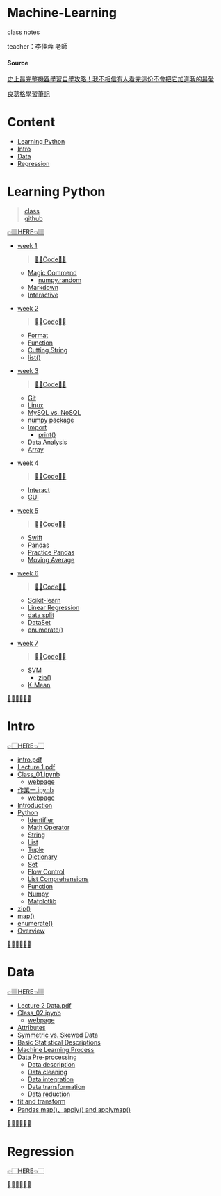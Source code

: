 # Machine-Learning
  class notes
  
  teacher：李佳蓉 老師

#### Source
[史上最完整機器學習自學攻略！我不相信有人看完這份不會把它加進我的最愛](https://buzzorange.com/techorange/2017/08/21/the-best-ai-lesson/)

[良葛格學習筆記](https://openhome.cc/Gossip/)

# Content
- [Learning Python](https://github.com/vanikk06/Machine-Learning#learning-python)
- [Intro](https://github.com/vanikk06/Machine-Learning#intro)
- [Data](https://github.com/vanikk06/Machine-Learning#data)
- [Regression](https://github.com/vanikk06/Machine-Learning#regression)

# Learning Python
  > [class](http://moocs.nccu.edu.tw/course/123/intro)\
  > [github](https://github.com/yenlung/Python-3-Data-Analysis-Basics)

[👉🏽HERE👈🏽](https://github.com/vanikk06/Machine-Learning/tree/master/Learning%20Python)

  
- [week 1](https://github.com/vanikk06/Machine-Learning/tree/master/Learning%20Python#week-1)
  > [🤜🏻Code🤛🏻](https://github.com/vanikk06/Machine-Learning/blob/master/Learning%20Python/week_1.ipynb)
  - [Magic Commend](https://github.com/vanikk06/Machine-Learning/tree/master/Learning%20Python#magic-commend)
     - [numpy.random](https://github.com/vanikk06/Machine-Learning/tree/master/Learning%20Python#numpyrandom)
  - [Markdown](https://github.com/vanikk06/Machine-Learning/tree/master/Learning%20Python#markdown)
  - [Interactive](https://github.com/vanikk06/Machine-Learning/tree/master/Learning%20Python#interactive)

- [week 2](https://github.com/vanikk06/Machine-Learning/tree/master/Learning%20Python#week-2)
  > [🤜🏽Code🤛🏽](https://github.com/vanikk06/Machine-Learning/blob/master/Learning%20Python/week_2.ipynb)
  - [Format](https://github.com/vanikk06/Machine-Learning/tree/master/Learning%20Python#format)
  - [Function](https://github.com/vanikk06/Machine-Learning/tree/master/Learning%20Python#function)
  - [Cutting String](https://github.com/vanikk06/Machine-Learning/tree/master/Learning%20Python#cutting-string)
  - [list()](https://github.com/vanikk06/Machine-Learning/tree/master/Learning%20Python#list)

- [week 3](https://github.com/vanikk06/Machine-Learning/tree/master/Learning%20Python#week-3)
  > [🤜🏿Code🤛🏿](https://github.com/vanikk06/Machine-Learning/blob/master/Learning%20Python/week_3.ipynb)
  - [Git](https://github.com/vanikk06/Machine-Learning/tree/master/Learning%20Python#git)
  - [Linux](https://github.com/vanikk06/Machine-Learning/tree/master/Learning%20Python#linux)
  - [MySQL vs. NoSQL](https://github.com/vanikk06/Machine-Learning/tree/master/Learning%20Python#mysql-vs-nosql)
  - [numpy package](https://github.com/vanikk06/Machine-Learning/tree/master/Learning%20Python#numpy-package)
  - [Import](https://github.com/vanikk06/Machine-Learning/tree/master/Learning%20Python#import)
     - [print()](https://github.com/vanikk06/Machine-Learning/tree/master/Learning%20Python#print)
  - [Data Analysis](https://github.com/vanikk06/Machine-Learning/tree/master/Learning%20Python#data-analysis)
  - [Array](https://github.com/vanikk06/Machine-Learning/tree/master/Learning%20Python#array)

- [week 4](https://github.com/vanikk06/Machine-Learning/tree/master/Learning%20Python#week-4)
  > [🤜🏾Code🤛🏾](https://github.com/vanikk06/Machine-Learning/blob/master/Learning%20Python/week_4.ipynb)
  - [Interact](https://github.com/vanikk06/Machine-Learning/tree/master/Learning%20Python#interact)
  - [GUI](https://github.com/vanikk06/Machine-Learning/tree/master/Learning%20Python#gui)
  
- [week 5](https://github.com/vanikk06/Machine-Learning/tree/master/Learning%20Python#week-5)
  > [🤜🏽Code🤛🏽](https://github.com/vanikk06/Machine-Learning/blob/master/Learning%20Python/week_5.ipynb)
  - [Swift](https://github.com/vanikk06/Machine-Learning/tree/master/Learning%20Python#swift)
  - [Pandas](https://github.com/vanikk06/Machine-Learning/tree/master/Learning%20Python#pandas)
  - [Practice Pandas](https://github.com/vanikk06/Machine-Learning/tree/master/Learning%20Python#practice-pandas)
  - [Moving Average](https://github.com/vanikk06/Machine-Learning/tree/master/Learning%20Python#moving-average)
  
- [week 6](https://github.com/vanikk06/Machine-Learning/tree/master/Learning%20Python#week-6)
  > [🤜🏼Code🤛🏼](https://github.com/vanikk06/Machine-Learning/blob/master/Learning%20Python/week_6.ipynb)
  - [Scikit-learn](https://github.com/vanikk06/Machine-Learning/tree/master/Learning%20Python#scikit-learn)
  - [Linear Regression](https://github.com/vanikk06/Machine-Learning/tree/master/Learning%20Python#linear-regression)
  - [data split](https://github.com/vanikk06/Machine-Learning/tree/master/Learning%20Python#data-split)
  - [DataSet](https://github.com/vanikk06/Machine-Learning/tree/master/Learning%20Python#dataset)
  - [enumerate()](https://github.com/vanikk06/Machine-Learning/tree/master/Learning%20Python#enumerate)
  
- [week 7](https://github.com/vanikk06/Machine-Learning/tree/master/Learning%20Python#week-7)
  > [🤜🏻Code🤛🏻](https://github.com/vanikk06/Machine-Learning/blob/master/Learning%20Python/week_7.ipynb)
  - [SVM](https://github.com/vanikk06/Machine-Learning/tree/master/Learning%20Python#svm)
    - [zip()](https://github.com/vanikk06/Machine-Learning/tree/master/Learning%20Python#zip)
  - [K-Mean](https://github.com/vanikk06/Machine-Learning/tree/master/Learning%20Python#k-mean)

 

[👩🏻‍⚕️👨🏻‍⚕️](https://github.com/vanikk06/Machine-Learning#content)

# Intro
[👉🏻HERE👈🏻](https://github.com/vanikk06/Machine-Learning/tree/master/Intro)

- [intro.pdf](https://github.com/vanikk06/Machine-Learning/blob/master/Intro/intro.pdf)
- [Lecture 1.pdf](https://github.com/vanikk06/Machine-Learning/blob/master/Intro/Lecture%201.pdf)
- [Class_01.ipynb](https://github.com/vanikk06/Machine-Learning/blob/master/Intro/Class_01.ipynb)
    - [webpage](https://nbviewer.jupyter.org/github/vanikk06/Machine-Learning/blob/master/Intro/Class_01.ipynb)
- [作業一.ipynb](https://github.com/vanikk06/Machine-Learning/blob/master/Intro/%E4%BD%9C%E6%A5%AD%E4%B8%80.ipynb)
    - [webpage](https://nbviewer.jupyter.org/github/vanikk06/Machine-Learning/blob/master/Intro/%E4%BD%9C%E6%A5%AD%E4%B8%80.ipynb)
- [Introduction](https://github.com/vanikk06/Machine-Learning/tree/master/Intro#introduction)
- [Python](https://github.com/vanikk06/Machine-Learning/tree/master/Intro#python)
    - [Identifier](https://github.com/vanikk06/Machine-Learning/tree/master/Intro#identifier)
    - [Math Operator](https://github.com/vanikk06/Machine-Learning/tree/master/Intro#math-operator)
    - [String](https://github.com/vanikk06/Machine-Learning/tree/master/Intro#string)
    - [List](https://github.com/vanikk06/Machine-Learning/tree/master/Intro#list)
    - [Tuple](https://github.com/vanikk06/Machine-Learning/tree/master/Intro#tuple)
    - [Dictionary](https://github.com/vanikk06/Machine-Learning/tree/master/Intro#dictionary)
    - [Set](https://github.com/vanikk06/Machine-Learning/tree/master/Intro#set)
    - [Flow Control](https://github.com/vanikk06/Machine-Learning/tree/master/Intro#flow-control)
    - [List Comprehensions](https://github.com/vanikk06/Machine-Learning/tree/master/Intro#list-comprehensions)
    - [Function](https://github.com/vanikk06/Machine-Learning/tree/master/Intro#function)
    - [Numpy](https://github.com/vanikk06/Machine-Learning/tree/master/Intro#numpy)
    - [Matplotlib](https://github.com/vanikk06/Machine-Learning/tree/master/Intro#matplotlib)
- [zip()](https://github.com/vanikk06/Machine-Learning/tree/master/Intro#zip)
- [map()](https://github.com/vanikk06/Machine-Learning/tree/master/Intro#map)
- [enumerate()](https://github.com/vanikk06/Machine-Learning/tree/master/Intro#enumerate)
- [Overview](https://github.com/vanikk06/Machine-Learning/tree/master/Intro#overview)

[👩🏻‍⚖️👨🏻‍⚖️](https://github.com/vanikk06/Machine-Learning#content)

# Data
[👉🏽HERE👈🏽](https://github.com/vanikk06/Machine-Learning/tree/master/Data)

- [Lecture 2 Data.pdf](https://github.com/vanikk06/Machine-Learning/blob/master/Data/Lecture%202%20Data.pdf)
- [Class_02.ipynb](https://github.com/vanikk06/Machine-Learning/blob/master/Data/Class_02.ipynb)
   - [webpage](https://nbviewer.jupyter.org/github/vanikk06/Machine-Learning/blob/master/Data/Class_02.ipynb)
- [Attributes](https://github.com/vanikk06/Machine-Learning/tree/master/Data#attributes)
- [Symmetric vs. Skewed Data](https://github.com/vanikk06/Machine-Learning/tree/master/Data#symmetric-vs-skewed-data)
- [Basic Statistical Descriptions](https://github.com/vanikk06/Machine-Learning/tree/master/Data#basic-statistical-descriptions)
- [Machine Learning Process](https://github.com/vanikk06/Machine-Learning/tree/master/Data#machine-learning-process)
- [Data Pre-processing](https://github.com/vanikk06/Machine-Learning/tree/master/Data#data-pre-processing)
    - [Data description](https://github.com/vanikk06/Machine-Learning/tree/master/Data#data-description)
    - [Data cleaning](https://github.com/vanikk06/Machine-Learning/tree/master/Data#data-cleaning)
    - [Data integration](https://github.com/vanikk06/Machine-Learning/tree/master/Data#data-integration)
    - [Data transformation](https://github.com/vanikk06/Machine-Learning/tree/master/Data#data-transformation)
    - [Data reduction](https://github.com/vanikk06/Machine-Learning/tree/master/Data#data-reduction)
- [fit and transform](https://github.com/vanikk06/Machine-Learning/tree/master/Data#fit-and-transform)
- [Pandas map()、apply() and applymap()](https://github.com/vanikk06/Machine-Learning/tree/master/Data#pandas-mapapply-and-applymap)

  
[👩🏻‍🚀👨🏻‍🚀](https://github.com/vanikk06/Machine-Learning#content)


# Regression
[👉🏻HERE👈🏻](https://github.com/vanikk06/Machine-Learning/tree/master/Regression)



[👩🏻‍🏭👨🏻‍🏭](https://github.com/vanikk06/Machine-Learning#content)
